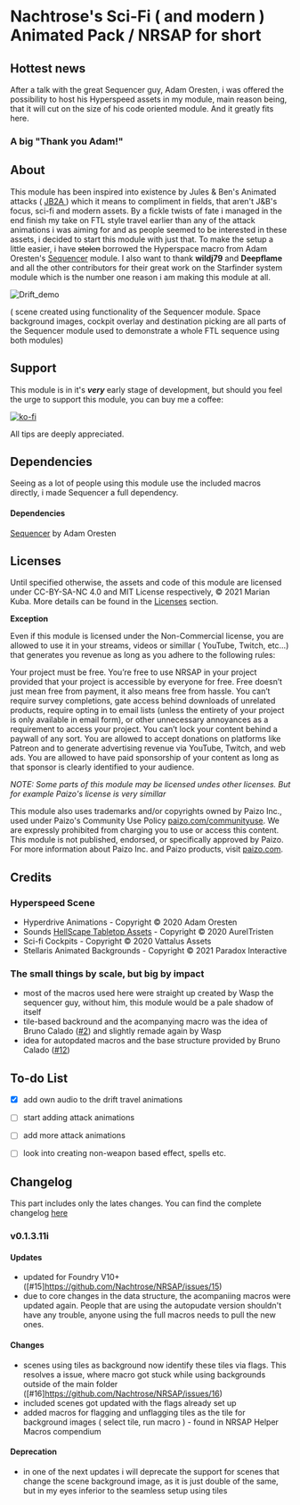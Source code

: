 # Nachtrose's Sci-Fi ( and modern ) Animated Pack / NRSAP for short

## Hottest news

After a talk with the great Sequencer guy, Adam Oresten, i was offered the possibility to host his Hyperspeed assets in my module, main reason being, that it will cut on the size of his code oriented module. And it greatly fits here.

### **A big "Thank you Adam!"**

## About

This module has been inspired into existence by Jules & Ben's Animated attacks ( [ JB2A ](https://github.com/Jules-Bens-Aa/JB2A_DnD5e) ) which it means to compliment in fields, that aren't J&B's focus, sci-fi and modern assets.
By a fickle twists of fate i managed in the end finish my take on FTL style travel earlier than any of the attack animations i was aiming for and as people seemed to be interested in these assets, i decided to start this module with just that. To make the setup a little easier, i have ~~stolen~~ borrowed the Hyperspace macro from Adam Oresten's [Sequencer](https://github.com/fantasycalendar/FoundryVTT-Sequencer) module.
I also want to thank **wildj79** and **Deepflame** and all the other contributors for their great work on the Starfinder system module which is the number one reason i am making this module at all.

![Drift_demo](/images/drift_travel_demo.gif)

( scene created using functionality of the Sequencer module. Space background images, cockpit overlay and destination picking are all parts of the Sequencer module used to demonstrate a whole FTL sequence using both modules)

## Support

This module is in it's **_very_** early stage of development, but should you feel the urge to support this module, you can buy me a coffee:

[![ko-fi](https://ko-fi.com/img/githubbutton_sm.svg)](https://ko-fi.com/J3J45HWX3)

All tips are deeply appreciated.

## Dependencies

Seeing as a lot of people using this module use the included macros directly, i made Sequencer a full dependency.

 #### Dependencies

   [Sequencer](https://github.com/fantasycalendar/FoundryVTT-Sequencer) by Adam Oresten
   
## Licenses

Until specified otherwise, the assets and code of this module are licensed under CC-BY-SA-NC 4.0 and MIT License respectively, © 2021 Marian Kuba. More details can be found in the [Licenses](https://github.com/Nachtrose/NRSAP/tree/main/licenses) section.

**Exception**

Even if this module is licensed under the Non-Commercial license, you are allowed to use it in your streams, videos or simillar ( YouTube, Twitch, etc...) that generates you revenue as long as you adhere to the following rules:

Your project must be free. You’re free to use NRSAP in your project provided that your project is accessible by everyone for free.
Free doesn’t just mean free from payment, it also means free from hassle. You can’t require survey completions, gate access behind downloads of unrelated products, require opting in to email lists (unless the entirety of your project is only available in email form), or other unnecessary annoyances as a requirement to access your project. You can’t lock your content behind a paywall of any sort.
You are allowed to accept donations on platforms like Patreon and to generate advertising revenue via YouTube, Twitch, and web ads.
You are allowed to have paid sponsorship of your content as long as that sponsor is clearly identified to your audience.

*NOTE: Some parts of this module may be licensed undes other licenses. But for example Paizo's license is very simillar*

This module also uses trademarks and/or copyrights owned by Paizo Inc., used under Paizo's Community Use Policy [paizo.com/communityuse](https://www.paizo.com/communityuse). We are expressly prohibited from charging you to use or access this content. This module is not published, endorsed, or specifically approved by Paizo. For more information about Paizo Inc. and Paizo products, visit [paizo.com](https://www.paizo.com).

## Credits

### Hyperspeed Scene
- Hyperdrive Animations - Copyright © 2020 Adam Oresten
- Sounds [HellScape Tabletop Assets](https://www.patreon.com/HellScapeAssets) - Copyright © 2020 AurelTristen
- Sci-fi Cockpits - Copyright © 2020 Vattalus Assets
- Stellaris Animated Backgrounds - Copyright © 2021 Paradox Interactive

### The small things by scale, but big by impact
- most of the macros used here were straight up created by Wasp the sequencer guy, without him, this module would be a pale shadow of itself
- tile-based backround and the acompanying macro was the idea of Bruno Calado ([#2](https://github.com/Nachtrose/NRSAP/issues/2)) and slightly remade again by Wasp
- idea for autopdated macros and the base structure provided by Bruno Calado ([#12](https://github.com/Nachtrose/NRSAP/issues/12))

## To-do List

- [x] add own audio to the drift travel animations 
- [ ] start adding attack animations
- [ ] add more attack animations
- [ ] look into creating non-weapon based effect, spells etc.


## Changelog

This part includes only the lates changes. You can find the complete changelog [here](CHANGELOG.md)

### v0.1.3.11i

#### Updates
- updated for Foundry V10+ ([#15]https://github.com/Nachtrose/NRSAP/issues/15)
- due to core changes in the data structure, the acompaniing macros were updated again. People that are using the autopudate version shouldn't have any trouble, anyone using the full macros needs to pull the new ones.

#### Changes
- scenes using tiles as background now identify these tiles via flags. This resolves a issue, where macro got stuck while using backgrounds outside of the main folder ([#16]https://github.com/Nachtrose/NRSAP/issues/16)
- included scenes got updated with the flags already set up
- added macros for flagging and unflagging tiles as the tile for background images ( select tile, run macro ) - found in NRSAP Helper Macros compendium

#### Deprecation
- in one of the next updates i will deprecate the support for scenes that change the scene background image, as it is just double of the same, but in my eyes inferior to the seamless setup using tiles